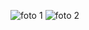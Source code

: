 ![foto 1](https://user-images.githubusercontent.com/83145774/218232037-65767490-a544-420f-88eb-33c3489b0d66.png)
![foto 2](https://user-images.githubusercontent.com/83145774/218232040-61f405f8-60d4-492e-8c22-7a6709f18031.png)

